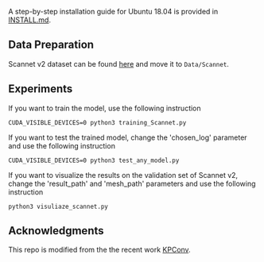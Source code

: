 A step-by-step installation guide for Ubuntu 18.04 is provided in [INSTALL.md](./INSTALL.md). 

## Data Preparation
Scannet v2 dataset can be found <a href="http://www.scan-net.org/">here</a> and move it to `Data/Scannet`.

## Experiments
If you want to train the model, use the following instruction

```
CUDA_VISIBLE_DEVICES=0 python3 training_Scannet.py
```

If you want to test the trained model, change the 'chosen_log' parameter and use the following instruction

```
CUDA_VISIBLE_DEVICES=0 python3 test_any_model.py
```

If you want to visualize the results on the validation set of Scannet v2, change the 'result_path' and 'mesh_path' parameters and use the following instruction

```
python3 visuliaze_scannet.py
```

## Acknowledgments
This repo is modified from the the recent work <a href="https://github.com/HuguesTHOMAS/KPConv">KPConv</a>.
